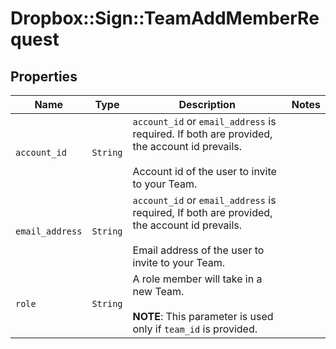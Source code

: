 # Dropbox::Sign::TeamAddMemberRequest



## Properties

| Name | Type | Description | Notes |
| ---- | ---- | ----------- | ----- |
| `account_id` | ```String``` |  `account_id` or `email_address` is required. If both are provided, the account id prevails.<br><br>Account id of the user to invite to your Team.  |  |
| `email_address` | ```String``` |  `account_id` or `email_address` is required, If both are provided, the account id prevails.<br><br>Email address of the user to invite to your Team.  |  |
| `role` | ```String``` |  A role member will take in a new Team.<br><br>**NOTE**: This parameter is used only if `team_id` is provided.  |  |

